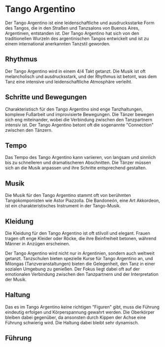 
# Tango Argentino

Der Tango Argentino ist eine leidenschaftliche und ausdrucksstarke Form des Tangos, die in den Straßen und Tanzsalons von Buenos Aires, Argentinien, entstanden ist. Der Tango Argentino hat sich von den traditionellen Wurzeln des argentinischen Tangos entwickelt und ist zu einem international anerkannten Tanzstil geworden.

## Rhythmus

Der Tango Argentino wird in einem 4/4 Takt getanzt. Die Musik ist oft melancholisch und ausdrucksstark, und der Rhythmus ist betont, was dem Tanz eine intensive und leidenschaftliche Atmosphäre verleiht.

## Schritte und Bewegungen

Charakteristisch für den Tango Argentino sind enge Tanzhaltungen, komplexe Fußarbeit und improvisierte Bewegungen. Die Tänzer bewegen sich eng miteinander, wobei die Verbindung zwischen den Tanzpartnern intensiv ist. Der Tango Argentino betont oft die sogenannte "Connection" zwischen den Tänzern.

## Tempo

Das Tempo des Tango Argentino kann variieren, von langsam und sinnlich bis zu schnelleren und dramatischeren Abschnitten. Die Tänzer müssen sich an die Musik anpassen und ihre Schritte entsprechend gestalten.

## Musik

Die Musik für den Tango Argentino stammt oft von berühmten Tangokomponisten wie Astor Piazzolla. Die Bandoneón, eine Art Akkordeon, ist ein charakteristisches Instrument in der Tango-Musik.

## Kleidung

Die Kleidung für den Tango Argentino ist oft stilvoll und elegant. Frauen tragen oft enge Kleider oder Röcke, die ihre Beinfreiheit betonen, während Männer in Anzügen erscheinen.

Der Tango Argentino wird nicht nur in Argentinien, sondern auch weltweit getanzt. Tanzschulen bieten spezielle Kurse für Tango Argentino an, und Milongas (Tanzveranstaltungen) bieten die Gelegenheit, den Tanz in einer sozialen Umgebung zu genießen. Der Fokus liegt dabei oft auf der emotionalen Verbindung zwischen den Tanzpartnern und der Interpretation der Musik.

## Haltung

Das es im Tango Argentino keine richtigen "Figuren" gibt, muss die Führung eindeutig erfolgen und Körperspannung gewahrt werden. Die Oberkörper bleiben dabei gegenüber, da ansonsten durch Kippen der Achse eine Führung schwierig wird. Die Haltung dabei bleibt sehr dynamisch.

## Führung
